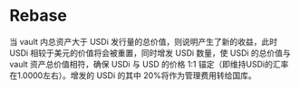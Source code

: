 # Rebase

当 vault 内总资产大于 USDi 发行量的总价值，则说明产生了新的收益，此时 USDi 相较于美元的价值将会被重置，同时增发 USDi 数量，使 USDi 的总价值与 vault 资产总价值相符，确保 USDi 与 USD 的价格 1:1 锚定（即维持USDi的汇率在1.0000左右）。增发的 USDi 的其中 20%将作为管理费用转给国库。

##
